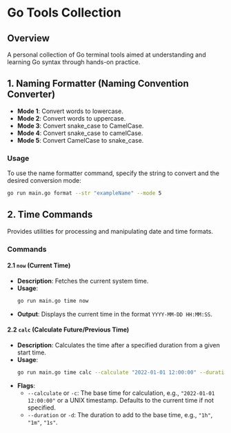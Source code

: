 
# Go Tools Collection

## Overview
A personal collection of Go terminal tools aimed at understanding and learning Go syntax through hands-on practice.

## 1. Naming Formatter (Naming Convention Converter)
- **Mode 1**: Convert words to lowercase.
- **Mode 2**: Convert words to uppercase.
- **Mode 3**: Convert snake_case to CamelCase.
- **Mode 4**: Convert snake_case to camelCase.
- **Mode 5**: Convert CamelCase to snake_case.

### Usage
To use the name formatter command, specify the string to convert and the desired conversion mode:
```bash
go run main.go format --str "exampleName" --mode 5
```

## 2. Time Commands
Provides utilities for processing and manipulating date and time formats.

### Commands

#### 2.1 `now` (Current Time)
- **Description**: Fetches the current system time.
- **Usage**:
  ```bash
  go run main.go time now
  ```
- **Output**: Displays the current time in the format `YYYY-MM-DD HH:MM:SS`.

#### 2.2 `calc` (Calculate Future/Previous Time)
- **Description**: Calculates the time after a specified duration from a given start time.
- **Usage**:
  ```bash
  go run main.go time calc --calculate "2022-01-01 12:00:00" --duration "1h30m"
  ```
- **Flags**:
  - `--calculate` or `-c`: The base time for calculation, e.g., `"2022-01-01 12:00:00"` or a UNIX timestamp. Defaults to the current time if not specified.
  - `--duration` or `-d`: The duration to add to the base time, e.g., `"1h"`, `"1m"`, `"1s"`.


